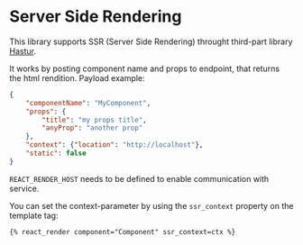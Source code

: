 # Server Side Rendering

This library supports SSR (Server Side Rendering) throught third-part library [Hastur](https://github.com/Frojd/Hastur).

It works by posting component name and props to endpoint, that returns the html rendition. Payload example:

```json
{
    "componentName": "MyComponent",
    "props": {
        "title": "my props title",
        "anyProp": "another prop"
    },
    "context": {"location": "http://localhost"},
    "static": false
}
```

`REACT_RENDER_HOST` needs to be defined to enable communication with service.

You can set the context-parameter by using the `ssr_context` property on the template tag:
```html
{% react_render component="Component" ssr_context=ctx %}
```

